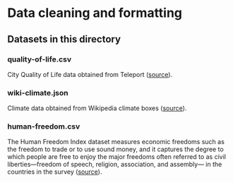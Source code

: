 # Data cleaning and formatting

## Datasets in this directory

### quality-of-life.csv

City Quality of Life data obtained from Teleport ([source](https://www.kaggle.com/datasets/orhankaramancode/city-quality-of-life-dataset)).

### wiki-climate.json

Climate data obtained from Wikipedia climate boxes ([source](https://www.kaggle.com/datasets/brankokokanovic/wiki-climate)).

### human-freedom.csv

The Human Freedom Index dataset measures economic freedoms such as the freedom to trade or to use sound money, and it captures the degree to which people are free to enjoy the major freedoms often referred to as civil liberties—freedom of speech, religion, association, and assembly— in the countries in the survey ([source](https://www.kaggle.com/datasets/gsutters/the-human-freedom-index?select=hfi_cc_2022.csv)).
